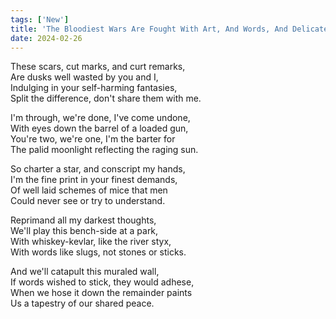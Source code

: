 ```yaml
---
tags: ['New']
title: 'The Bloodiest Wars Are Fought With Art, And Words, And Delicate Things'
date: 2024-02-26
---
```


These scars, cut marks, and curt remarks,  
Are dusks well wasted by you and I,  
Indulging in your self-harming fantasies,  
Split the difference, don't share them with me.

I'm through, we're done, I've come undone,  
With eyes down the barrel of a loaded gun,  
You're two, we're one, I'm the barter for  
The palid moonlight reflecting the raging sun.

So charter a star, and conscript my hands,  
I'm the fine print in your finest demands,  
Of well laid schemes of mice that men  
Could never see or try to understand.

Reprimand all my darkest thoughts,  
We'll play this bench-side at a park,  
With whiskey-kevlar, like the river styx,  
With words like slugs, not stones or sticks.

And we'll catapult this muraled wall,  
If words wished to stick, they would adhese,  
When we hose it down the remainder paints  
Us a tapestry of our shared peace.  
